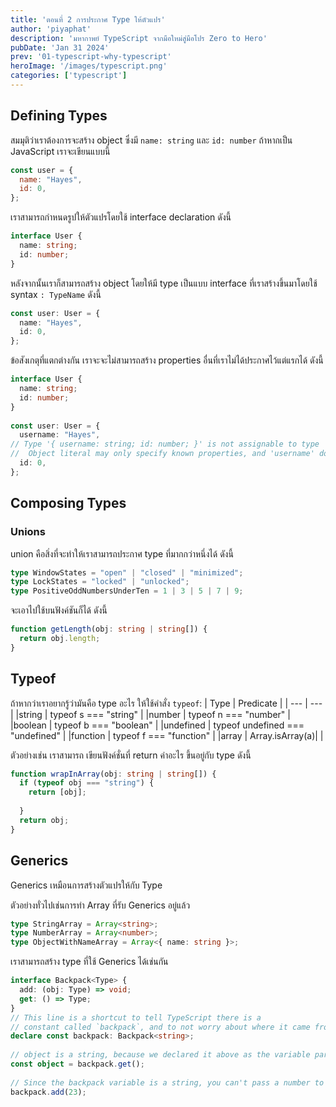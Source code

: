 ```yaml
---
title: 'ตอนที่ 2 การประกาศ Type ให้ตัวแปร'
author: 'piyaphat' 
description: 'มหากาพย์ TypeScript จากมือใหม่สู่มือโปร Zero to Hero'
pubDate: 'Jan 31 2024'
prev: '01-typescript-why-typescript'
heroImage: '/images/typescript.png'
categories: ['typescript']
---
```


## Defining Types
สมมุติว่าเราต้องการจะสร้าง object ซึ่งมี `name: string` และ `id: number` ถ้าหากเป็น JavaScript เราจะเขียนแบบนี้

```js
const user = {
  name: "Hayes",
  id: 0,
};
```

เราสามารถกำหนดรูปให้ตัวแปรโดยใช้ interface declaration ดังนี้
```ts
interface User {
  name: string;
  id: number;
}
```

หลังจากนั้นเราก็สามารถสร้าง object โดยให้มี type เป็นแบบ interface ที่เราสร้างขึ้นมาโดยใช้ syntax `: TypeName` ดังนี้
```ts
const user: User = {
  name: "Hayes",
  id: 0,
};
```

ข้อสังเกตุที่แตกต่างกัน เราจะจะไม่สามารถสร้าง properties อื่นที่เราไม่ได้ประกาศไว้แต่แรกได้ ดังนี้ 
```ts
interface User {
  name: string;
  id: number;
}
 
const user: User = {
  username: "Hayes",
// Type '{ username: string; id: number; }' is not assignable to type 'User'.
//  Object literal may only specify known properties, and 'username' does not exist in type 'User'.
  id: 0,
};
```


## Composing Types

### Unions
union คือสิ่งที่จะทำให้เราสามารถประกาศ type ที่มากกว่าหนึ่งได้ ดังนี้
```ts
type WindowStates = "open" | "closed" | "minimized";
type LockStates = "locked" | "unlocked";
type PositiveOddNumbersUnderTen = 1 | 3 | 5 | 7 | 9;
```
จะเอาไปใช้บนฟังค์ชันก็ได้ ดังนี้
```ts
function getLength(obj: string | string[]) {
  return obj.length;
}
```

## Typeof
ถ้าหากว่าเราอยากรู้ว่ามันคือ type อะไร ให้ใช้คำสั่ง `typeof`:
| Type | Predicate |
| --- | --- |
|string	| typeof s === "string" |
|number	| typeof n === "number" |
|boolean	| typeof b === "boolean" |
|undefined	| typeof undefined === "undefined" |
|function	| typeof f === "function" |
|array	| Array.isArray(a)| |

ตัวอย่างเช่น เราสามารถ เขียนฟังค์ชั่นที่ return ค่าอะไร ขึ้นอยู่กับ type ดังนี้

```ts
function wrapInArray(obj: string | string[]) {
  if (typeof obj === "string") {
    return [obj];
            
  }
  return obj;
}
```

## Generics
Generics เหมือนการสร้างตัวแปรให้กับ Type 

ตัวอย่างทั่วไปเช่นการทำ Array ที่รับ Generics อยู่แล้ว

```ts
type StringArray = Array<string>;
type NumberArray = Array<number>;
type ObjectWithNameArray = Array<{ name: string }>;
```

เราสามารถสร้าง type ที่ใช้ Generics ได้เช่นกัน
```ts
interface Backpack<Type> {
  add: (obj: Type) => void;
  get: () => Type;
}
// This line is a shortcut to tell TypeScript there is a
// constant called `backpack`, and to not worry about where it came from.
declare const backpack: Backpack<string>;
 
// object is a string, because we declared it above as the variable part of Backpack.
const object = backpack.get();
 
// Since the backpack variable is a string, you can't pass a number to the add function.
backpack.add(23);
```